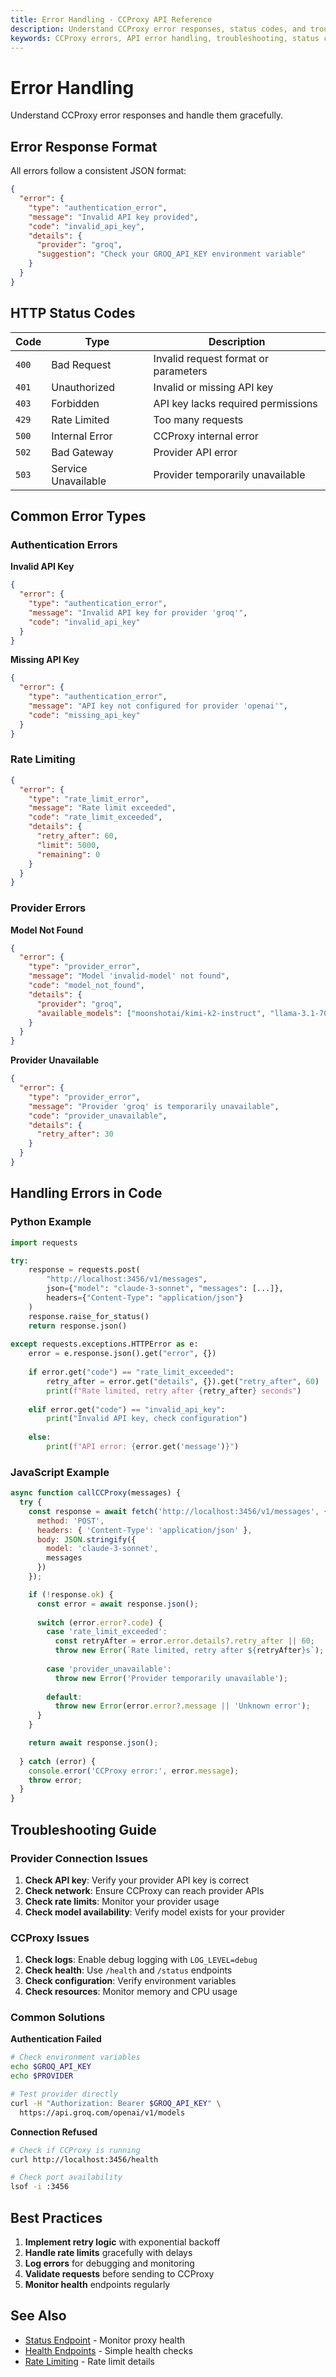 ```yaml
---
title: Error Handling - CCProxy API Reference
description: Understand CCProxy error responses, status codes, and troubleshooting. Handle API errors gracefully in your Claude Code integration.
keywords: CCProxy errors, API error handling, troubleshooting, status codes
---
```


# Error Handling

<SocialShare />

Understand CCProxy error responses and handle them gracefully.

## Error Response Format

All errors follow a consistent JSON format:

```json
{
  "error": {
    "type": "authentication_error",
    "message": "Invalid API key provided",
    "code": "invalid_api_key",
    "details": {
      "provider": "groq",
      "suggestion": "Check your GROQ_API_KEY environment variable"
    }
  }
}
```

## HTTP Status Codes

| Code | Type | Description |
|------|------|-------------|
| `400` | Bad Request | Invalid request format or parameters |
| `401` | Unauthorized | Invalid or missing API key |
| `403` | Forbidden | API key lacks required permissions |
| `429` | Rate Limited | Too many requests |
| `500` | Internal Error | CCProxy internal error |
| `502` | Bad Gateway | Provider API error |
| `503` | Service Unavailable | Provider temporarily unavailable |

## Common Error Types

### Authentication Errors

**Invalid API Key**
```json
{
  "error": {
    "type": "authentication_error",
    "message": "Invalid API key for provider 'groq'",
    "code": "invalid_api_key"
  }
}
```

**Missing API Key**
```json
{
  "error": {
    "type": "authentication_error", 
    "message": "API key not configured for provider 'openai'",
    "code": "missing_api_key"
  }
}
```

### Rate Limiting

```json
{
  "error": {
    "type": "rate_limit_error",
    "message": "Rate limit exceeded",
    "code": "rate_limit_exceeded",
    "details": {
      "retry_after": 60,
      "limit": 5000,
      "remaining": 0
    }
  }
}
```

### Provider Errors

**Model Not Found**
```json
{
  "error": {
    "type": "provider_error",
    "message": "Model 'invalid-model' not found",
    "code": "model_not_found",
    "details": {
      "provider": "groq",
      "available_models": ["moonshotai/kimi-k2-instruct", "llama-3.1-70b-versatile"]
    }
  }
}
```

**Provider Unavailable**
```json
{
  "error": {
    "type": "provider_error",
    "message": "Provider 'groq' is temporarily unavailable",
    "code": "provider_unavailable",
    "details": {
      "retry_after": 30
    }
  }
}
```

## Handling Errors in Code

### Python Example
```python
import requests

try:
    response = requests.post(
        "http://localhost:3456/v1/messages",
        json={"model": "claude-3-sonnet", "messages": [...]},
        headers={"Content-Type": "application/json"}
    )
    response.raise_for_status()
    return response.json()
    
except requests.exceptions.HTTPError as e:
    error = e.response.json().get("error", {})
    
    if error.get("code") == "rate_limit_exceeded":
        retry_after = error.get("details", {}).get("retry_after", 60)
        print(f"Rate limited, retry after {retry_after} seconds")
        
    elif error.get("code") == "invalid_api_key":
        print("Invalid API key, check configuration")
        
    else:
        print(f"API error: {error.get('message')}")
```

### JavaScript Example
```javascript
async function callCCProxy(messages) {
  try {
    const response = await fetch('http://localhost:3456/v1/messages', {
      method: 'POST',
      headers: { 'Content-Type': 'application/json' },
      body: JSON.stringify({
        model: 'claude-3-sonnet',
        messages
      })
    });

    if (!response.ok) {
      const error = await response.json();
      
      switch (error.error?.code) {
        case 'rate_limit_exceeded':
          const retryAfter = error.error.details?.retry_after || 60;
          throw new Error(`Rate limited, retry after ${retryAfter}s`);
          
        case 'provider_unavailable':
          throw new Error('Provider temporarily unavailable');
          
        default:
          throw new Error(error.error?.message || 'Unknown error');
      }
    }

    return await response.json();
    
  } catch (error) {
    console.error('CCProxy error:', error.message);
    throw error;
  }
}
```

## Troubleshooting Guide

### Provider Connection Issues

1. **Check API key**: Verify your provider API key is correct
2. **Check network**: Ensure CCProxy can reach provider APIs
3. **Check rate limits**: Monitor your provider usage
4. **Check model availability**: Verify model exists for your provider

### CCProxy Issues

1. **Check logs**: Enable debug logging with `LOG_LEVEL=debug`
2. **Check health**: Use `/health` and `/status` endpoints
3. **Check configuration**: Verify environment variables
4. **Check resources**: Monitor memory and CPU usage

### Common Solutions

**Authentication Failed**
```bash
# Check environment variables
echo $GROQ_API_KEY
echo $PROVIDER

# Test provider directly
curl -H "Authorization: Bearer $GROQ_API_KEY" \
  https://api.groq.com/openai/v1/models
```

**Connection Refused**
```bash
# Check if CCProxy is running
curl http://localhost:3456/health

# Check port availability
lsof -i :3456
```

## Best Practices

1. **Implement retry logic** with exponential backoff
2. **Handle rate limits** gracefully with delays
3. **Log errors** for debugging and monitoring
4. **Validate requests** before sending to CCProxy
5. **Monitor health** endpoints regularly

## See Also

- [Status Endpoint](/api/status) - Monitor proxy health
- [Health Endpoints](/api/health) - Simple health checks
- [Rate Limiting](/api/rate-limits) - Rate limit details